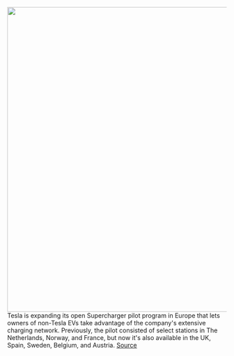 <img src='https://cdn.vox-cdn.com/thumbor/-JmwRKAj5Rk_MWIB4S2VgMnudkg=/0x0:7087x4725/1200x800/filters:focal(2978x1797:4110x2929)/cdn.vox-cdn.com/uploads/chorus_image/image/70885446/1239009221.0.jpg' width='700px' /><br/>
Tesla is expanding its open Supercharger pilot program in Europe that lets owners of non-Tesla EVs take advantage of the company's extensive charging network. Previously, the pilot consisted of select stations in The Netherlands, Norway, and France, but now it's also available in the UK, Spain, Sweden, Belgium, and Austria.
<a href='https://www.theverge.com/2022/5/18/23125391/tesla-supercharger-electric-vehicle-charging-pilot-expansion-uk-spain'> Source <a/>